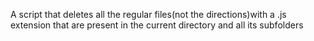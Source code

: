 A script that deletes all the regular files(not the directions)with a .js extension that are present in the current directory and all its subfolders
